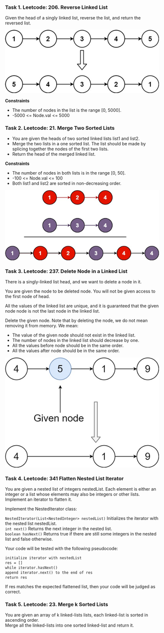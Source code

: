 ### Task 1. Leetcode: 206. Reverse Linked List

Given the head of a singly linked list, reverse the list, and return the reversed list.

![img.png](res/task1.png)

**Constraints**
- The number of nodes in the list is the range [0, 5000].
- -5000 <= Node.val <= 5000

### Task 2. Leetcode: 21. Merge Two Sorted Lists

- You are given the heads of two sorted linked lists list1 and list2.  
- Merge the two lists in a one sorted list. The list should be made by splicing together the nodes of the first two lists.
- Return the head of the merged linked list.

**Constraints**

- The number of nodes in both lists is in the range [0, 50].
- -100 <= Node.val <= 100
- Both list1 and list2 are sorted in non-decreasing order.

![img.png](res/task2.png)

### Task 3. Leetcode: 237. Delete Node in a Linked List

There is a singly-linked list head, and we want to delete a node in it.

You are given the node to be deleted node. You will not be given access to the first node of head.

All the values of the linked list are unique, and it is guaranteed that the given node node is not the last node in the linked list.

Delete the given node. Note that by deleting the node, we do not mean removing it from memory. We mean:

- The value of the given node should not exist in the linked list.
- The number of nodes in the linked list should decrease by one.
- All the values before node should be in the same order.
- All the values after node should be in the same order.

![img.png](res/task3.png)

### Task 4. Leetcode: 341 Flatten Nested List Iterator


You are given a nested list of integers nestedList. Each element is either an integer or a list whose elements may also be integers or other lists. Implement an iterator to flatten it.

Implement the NestedIterator class:

```NestedIterator(List<NestedInteger> nestedList)``` Initializes the iterator with the nested list nestedList.  
```int next()``` Returns the next integer in the nested list.  
```boolean hasNext()``` Returns true if there are still some integers in the nested list and false otherwise.  

Your code will be tested with the following pseudocode:
``` 
initialize iterator with nestedList
res = []
while iterator.hasNext()
append iterator.next() to the end of res
return res
```
If res matches the expected flattened list, then your code will be judged as correct.

### Task 5. Leetcode: 23. Merge k Sorted Lists

You are given an array of k linked-lists lists, each linked-list is sorted in ascending order.  
Merge all the linked-lists into one sorted linked-list and return it.